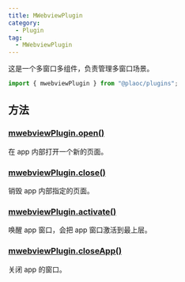 ```yaml
---
title: MWebviewPlugin
category:
  - Plugin
tag:
  - MWebviewPlugin
---
```


这是一个多窗口多组件，负责管理多窗口场景。

```js
import { mwebviewPlugin } from "@plaoc/plugins";
```

## 方法

### [mwebviewPlugin.open()](./open.md)

在 app 内部打开一个新的页面。

### [mwebviewPlugin.close()](./close.md)

销毁 app 内部指定的页面。

### [mwebviewPlugin.activate()](./activate.md)

唤醒 app 窗口，会把 app 窗口激活到最上层。

### [mwebviewPlugin.closeApp()](./close-app.md)

关闭 app 的窗口。
